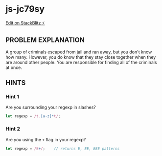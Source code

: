 # js-jc79sy

[Edit on StackBlitz ⚡️](https://stackblitz.com/edit/js-jc79sy)

## PROBLEM EXPLANATION
A group of criminals escaped from jail and ran away, but you don't know how many.  However, you do know that they stay close together when they are around other people.  You are responsible for finding all of the criminals at once.

## HINTS
### Hint 1
Are you surrounding your regexp in slashes?
```js
let regexp = /t.[a-z]*t/;
```
### Hint 2
Are you using the `+` flag in your regexp?
```js
let regexp = /E+/;    // returns E, EE, EEE patterns
```
